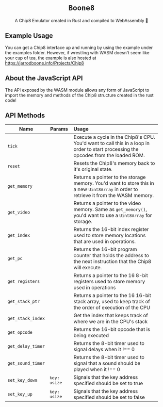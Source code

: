 
<div align="center">
<h1><code>Boone8</code></h1>
A Chip8 Emulator created in Rust and compiled to WebAssembly 🦀
</div>

## Example Usage
You can get a Chip8 interface up and running by using the example under the examples folder.
However, if wrestling with WASM doesn't seem like your cup of tea, the example is also hosted at
<a href="https://jarrodboone.info/Projects/Chip8">https://jarrodboone.info/Projects/Chip8</a> 

## About the JavaScript API

The API exposed by the WASM module allows any form of JavaScript to import the
memory and methods of the Chip8 structure created in the rust code!

## API Methods
| Name | Params | Usage |
|---|---|:---|
|```tick```||Execute a cycle in the Chip8's CPU. You'd want to call this in a loop in order to start processing the opcodes from the loaded ROM.|
|```reset```||Resets the Chip8's memory back to it's original state.|
|```get_memory```||Returns a pointer to the storage memory. You'd want to store this in a new ```Uint8Array``` in order to retrieve it from the WASM memory.
|```get_video```||Returns a pointer to the video memory. Same as ```get_memory()```, you'd want to use a ```Uint8Array``` for storage.|
|```get_index```||Returns the 16-bit index register used to store memory locations that are used in operations.|
|```get_pc```||Returns the 16-bit program counter that holds the address to the next instruction that the Chip8 will execute.|
|```get_registers```||Returns a pointer to the 16 8-bit registers used to store memory used in operations|
|```get_stack_ptr```||Returns a pointer to the 16 16-bit stack array, used to keep track of the order of execution of the CPU|
|```get_stack_index```||Get the index that keeps track of where we are in the CPU's stack|
|```get_opcode```||Returns the 16-bit opcode that is being executed|
|```get_delay_timer```||Returns the 8-bit timer used to signal delays when it !== 0|
|```get_sound_timer```||Returns the 8-bit timer used to signal that a sound should be played when it !== 0|
|```set_key_down```|```key: usize```|Signals that the key address specified should be set to true| 
|```set_key_up```|```key: usize```|Signals that the key address specified should be set to false| 
